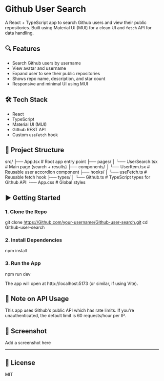 # Github User Search

A React + TypeScript app to search Github users and view their public repositories. Built using Material UI (MUI) for a clean UI and `fetch` API for data handling.

## 🔍 Features

- Search Github users by username
- View avatar and username
- Expand user to see their public repositories
- Shows repo name, description, and star count
- Responsive and minimal UI using MUI

## 🛠 Tech Stack

- React
- TypeScript
- Material UI (MUI)
- Github REST API
- Custom `useFetch` hook

## 📁 Project Structure

src/
├── App.tsx # Root app entry point
├── pages/
│ └── UserSearch.tsx # Main page (search + results)
├── components/
│ └── UserItem.tsx # Reusable user accordion component
├── hooks/
│ └── useFetch.ts # Reusable fetch hook
├── types/
│ └── Github.ts # TypeScript types for Github API
└── App.css # Global styles

## ▶️ Getting Started

### 1. Clone the Repo

git clone https://Github.com/your-username/Github-user-search.git
cd Github-user-search

### 2. Install Dependencies

npm install

### 3. Run the App

npm run dev

The app will open at http://localhost:5173 (or similar, if using Vite).

## 🔐 Note on API Usage

This app uses Github's public API which has rate limits. If you're unauthenticated, the default limit is 60 requests/hour per IP.

## 📸 Screenshot

Add a screenshot here

---

## 📄 License

MIT
